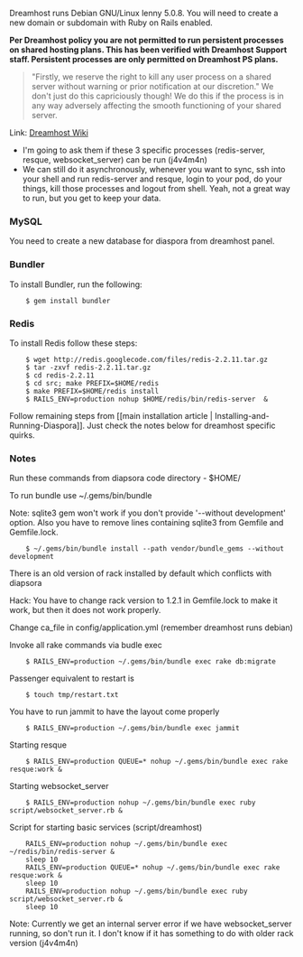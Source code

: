 Dreamhost runs Debian GNU/Linux lenny 5.0.8. You will need to create a new domain or subdomain with Ruby on Rails enabled.

**Per Dreamhost policy you are not permitted to run persistent processes on shared hosting plans.  This has been verified with Dreamhost Support staff.  Persistent processes are only permitted on Dreamhost PS plans.**

> "Firstly, we reserve the right to kill any user process on a shared server without warning or prior notification at our discretion."
> We don't just do this capriciously though! We do this if the process is in any way adversely affecting the smooth functioning of your shared server. 

Link: [Dreamhost Wiki](http://wiki.dreamhost.com/Cron_Jobs_%26_Persistent_Processes#What_is_your_persistent_.28background.29_process_policy.3F)

- I'm going to ask them if these 3 specific processes (redis-server, resque, websocket_server) can be run (j4v4m4n)
- We can still do it asynchronously, whenever you want to sync, ssh into your shell and run redis-server and resque, login to your pod, do your things, kill those processes and logout from shell. Yeah, not a great way to run, but you get to keep your data.

### MySQL

You need to create a new database for diaspora from dreamhost panel.

### Bundler

To install Bundler, run the following:

        $ gem install bundler 

### Redis 

To install Redis follow these steps:

        $ wget http://redis.googlecode.com/files/redis-2.2.11.tar.gz
        $ tar -zxvf redis-2.2.11.tar.gz
        $ cd redis-2.2.11
        $ cd src; make PREFIX=$HOME/redis
        $ make PREFIX=$HOME/redis install
        $ RAILS_ENV=production nohup $HOME/redis/bin/redis-server  &

Follow remaining steps from [[main installation article | Installing-and-Running-Diaspora]]. Just check the notes below for dreamhost specific quirks.

### Notes

Run these commands from diapsora code directory - $HOME/<yourdomain>

To run bundle use ~/.gems/bin/bundle 

Note: sqlite3 gem won't work if you don't provide '--without development' option. Also you have to remove lines containing sqlite3 from Gemfile and Gemfile.lock.

        $ ~/.gems/bin/bundle install --path vendor/bundle_gems --without development 

There is an old version of rack installed by default which conflicts with diapsora

Hack: You have to change rack version to 1.2.1 in Gemfile.lock to make it work, but then it does not work properly.

Change ca_file in config/application.yml (remember dreamhost runs debian)

Invoke all rake commands via budle exec 

        $ RAILS_ENV=production ~/.gems/bin/bundle exec rake db:migrate

Passenger equivalent to restart is 

        $ touch tmp/restart.txt

You have to run jammit to have the layout come properly

        $ RAILS_ENV=production ~/.gems/bin/bundle exec jammit

Starting resque 

        $ RAILS_ENV=production QUEUE=* nohup ~/.gems/bin/bundle exec rake resque:work &

Starting websocket_server

        $ RAILS_ENV=production nohup ~/.gems/bin/bundle exec ruby script/websocket_server.rb &

Script for starting basic services (script/dreamhost)

        RAILS_ENV=production nohup ~/.gems/bin/bundle exec  ~/redis/bin/redis-server &
        sleep 10
        RAILS_ENV=production QUEUE=* nohup ~/.gems/bin/bundle exec rake resque:work &
        sleep 10
        RAILS_ENV=production nohup ~/.gems/bin/bundle exec ruby script/websocket_server.rb &
        sleep 10

Note: Currently we get an internal server error if we have websocket_server running, so don't run it. I don't know if it has something to do with older rack version (j4v4m4n)